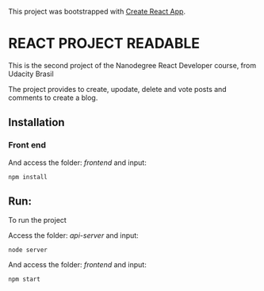 This project was bootstrapped with [Create React App](https://github.com/facebook/create-react-app).

# REACT PROJECT READABLE

This is the second project of the Nanodegree React Developer course, from Udacity Brasil

The project provides to create, upodate, delete and vote posts and comments to create a blog. 

## Installation

### Front end 

And access the folder: *frontend*
and input: 

`npm install`

## Run:

To run the project

Access the folder: *api-server*
and input: 

`node server`

And access the folder: *frontend*
and input: 

`npm start`